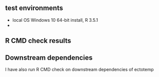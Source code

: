 ## test environments
* local OS Windows 10 64-bit install, R 3.5.1
* 


## R CMD check results


## Downstream dependencies
I have also run R CMD check on downstream dependencies of ectotemp



